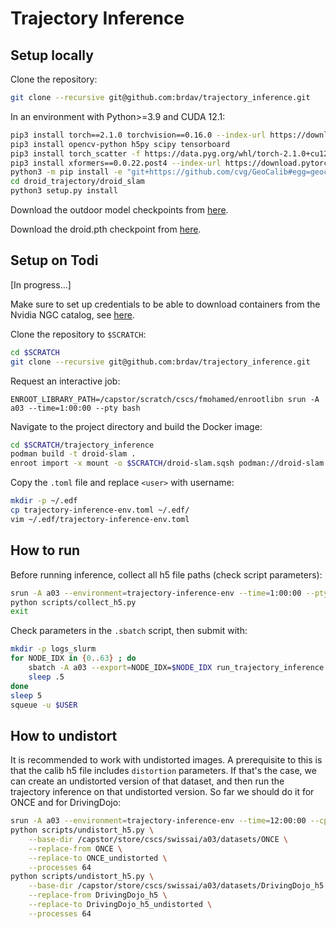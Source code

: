 # Trajectory Inference

## Setup locally

Clone the repository:
```bash
git clone --recursive git@github.com:brdav/trajectory_inference.git
```

In an environment with Python>=3.9 and CUDA 12.1:
```bash
pip3 install torch==2.1.0 torchvision==0.16.0 --index-url https://download.pytorch.org/whl/cu121
pip3 install opencv-python h5py scipy tensorboard
pip3 install torch_scatter -f https://data.pyg.org/whl/torch-2.1.0+cu121.html
pip3 install xformers==0.0.22.post4 --index-url https://download.pytorch.org/whl/cu121
python3 -m pip install -e "git+https://github.com/cvg/GeoCalib#egg=geocalib"
cd droid_trajectory/droid_slam
python3 setup.py install
```

Download the outdoor model checkpoints from [here](https://github.com/DepthAnything/Depth-Anything-V2/tree/main/metric_depth).

Download the droid.pth checkpoint from [here](https://github.com/princeton-vl/DROID-SLAM).


## Setup on Todi

[In progress...]

Make sure to set up credentials to be able to download containers from the Nvidia NGC catalog, see [here](https://confluence.cscs.ch/display/KB/LLM+Inference).

Clone the repository to `$SCRATCH`:
```bash
cd $SCRATCH
git clone --recursive git@github.com:brdav/trajectory_inference.git
```

Request an interactive job:
```
ENROOT_LIBRARY_PATH=/capstor/scratch/cscs/fmohamed/enrootlibn srun -A a03 --time=1:00:00 --pty bash
```

Navigate to the project directory and build the Docker image:
```bash
cd $SCRATCH/trajectory_inference
podman build -t droid-slam .
enroot import -x mount -o $SCRATCH/droid-slam.sqsh podman://droid-slam
```

Copy the `.toml` file and replace `<user>` with username:
```bash
mkdir -p ~/.edf
cp trajectory-inference-env.toml ~/.edf/
vim ~/.edf/trajectory-inference-env.toml
```


## How to run

Before running inference, collect all h5 file paths (check script parameters):
```bash
srun -A a03 --environment=trajectory-inference-env --time=1:00:00 --pty bash
python scripts/collect_h5.py
exit
```

Check parameters in the `.sbatch` script, then submit with:
```bash
mkdir -p logs_slurm
for NODE_IDX in {0..63} ; do
    sbatch -A a03 --export=NODE_IDX=$NODE_IDX run_trajectory_inference.sbatch
    sleep .5
done
sleep 5
squeue -u $USER
```


## How to undistort

It is recommended to work with undistorted images. A prerequisite to this is that the calib h5 file includes `distortion` parameters. If that's the case, we can create an undistorted version of that dataset, and then run the trajectory inference on that undistorted version. So far we should do it for ONCE and for DrivingDojo:
```bash
srun -A a03 --environment=trajectory-inference-env --time=12:00:00 --cpus-per-task=64 --pty bash
python scripts/undistort_h5.py \
    --base-dir /capstor/store/cscs/swissai/a03/datasets/ONCE \
    --replace-from ONCE \
    --replace-to ONCE_undistorted \
    --processes 64
python scripts/undistort_h5.py \
    --base-dir /capstor/store/cscs/swissai/a03/datasets/DrivingDojo_h5 \
    --replace-from DrivingDojo_h5 \
    --replace-to DrivingDojo_h5_undistorted \
    --processes 64
```
